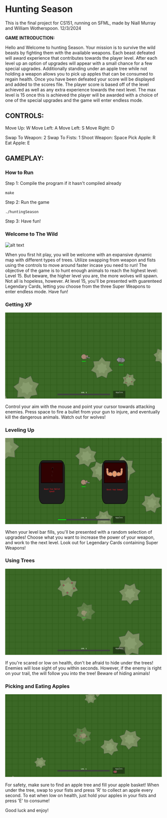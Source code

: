 # Hunting Season
This is the final project for CS151, running on SFML, made by Niall Murray and William Wotherspoon.
12/3/2024

**GAME INTRODUCTION:**

Hello and Welcome to hunting Season. Your mission is to survive the wild beasts by fighting them with the available weapons. Each beast defeated will award experience that contributes towards the player level. After each level up an option of upgrades will appear with a small chance for a few special upgrades. Additionally standing under an apple tree while not holding a weapon allows you to pick up apples that can be consumed to regain health. Once you have been defeated your score will be displayed and added to the scores file. The player score is based off of the level achieved as well as any extra experience towards the next level. The max level is 15 once this is achieved the player will be awarded with a choice of one of the special upgrades and the game will enter endless mode.

## CONTROLS:

Move Up: W
Move Left: A
Move Left: S
Move Right: D

Swap To Weapon: 2
Swap To Fists: 1
Shoot Weapon: Space
Pick Apple: R
Eat Apple: E

## GAMEPLAY:

### How to Run

  Step 1: Compile the program if it hasn't compiled already
  ```
  make
  ```

  Step 2: Run the game
  ```
  ./huntingSeason
  ```

  Step 3: Have fun!

### Welcome to The Wild

![alt text](gameMap.png)

When you first hit play, you will be welcome with an expansive dynamic map with different types of trees. Utilize swapping from weapon and fists using the controls to move around faster incase you need to run!
The objective of the game is to hunt enough animals to reach the highest level: Level 15. But beware, the higher level you are, the more wolves will spawn. Not all is hopeless, however. At level 15, you'll be presented with guarenteed Legendary Cards, letting you choose from the three Super Weapons to enter endless mode. Have fun!

### Getting XP

![alt text](ReadMeAssets/shootingEnemy.png)

Control your aim with the mouse and point your cursor towards attacking enemies. Press space to fire a bullet from your gun to injure, and eventually kill the dangerous animals. Watch out for wolves!

### Leveling Up

![alt text](ReadMeAssets/levelingUp.png)

When your level bar fills, you'll be presented with a random selection of upgrades! Choose what you want to increase the power of your weapon, and work to the next level. Look out for Legendary Cards containing Super Weapons!

### Using Trees

![alt text](ReadMeAssets/hidingUnderTree.png)

If you're scared or low on health, don't be afraid to hide under the trees! Enemies will lose sight of you within seconds. However, if the enemy is right on your trail, the will follow you into the tree! Beware of hiding animals!

### Picking and Eating Apples

![alt text](ReadMeAssets/undertree.png)

For safety, make sure to find an apple tree and fill your apple basket! When under the tree, swap to your fists and press 'R' to collect an apple every second. To eat when low on health, just hold your apples in your fists and press 'E' to consume!

Good luck and enjoy!